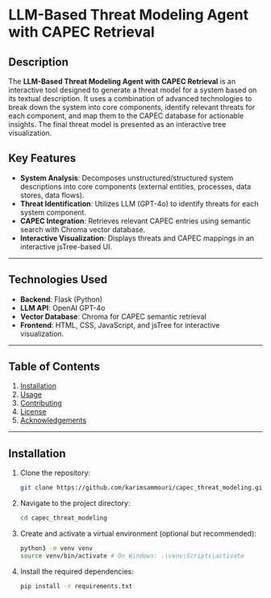 # LLM-Based Threat Modeling Agent with CAPEC Retrieval

## Description
The **LLM-Based Threat Modeling Agent with CAPEC Retrieval** is an interactive tool designed to generate a threat model for a system based on its textual description. It uses a combination of advanced technologies to break down the system into core components, identify relevant threats for each component, and map them to the CAPEC database for actionable insights. The final threat model is presented as an interactive tree visualization.

## Key Features
- **System Analysis**: Decomposes unstructured/structured system descriptions into core components (external entities, processes, data stores, data flows).
- **Threat Identification**: Utilizes LLM (GPT-4o) to identify threats for each system component.
- **CAPEC Integration**: Retrieves relevant CAPEC entries using semantic search with Chroma vector database.
- **Interactive Visualization**: Displays threats and CAPEC mappings in an interactive jsTree-based UI.

---

## Technologies Used
- **Backend**: Flask (Python)
- **LLM API**: OpenAI GPT-4o
- **Vector Database**: Chroma for CAPEC semantic retrieval
- **Frontend**: HTML, CSS, JavaScript, and jsTree for interactive visualization.

---

## Table of Contents
1. [Installation](#installation)
2. [Usage](#usage)
3. [Contributing](#contributing)
4. [License](#license)
5. [Acknowledgements](#acknowledgements)

---

## Installation
1. Clone the repository:
    ```bash
    git clone https://github.com/karimsammouri/capec_threat_modeling.git
2. Navigate to the project directory:
    ```bash
    cd capec_threat_modeling
3. Create and activate a virtual environment (optional but recommended):
    ```bash
    python3 -m venv venv
    source venv/bin/activate # On Windows: .\venv\Scripts\activate
4. Install the required dependencies:
    ```bash
    pip install -r requirements.txt